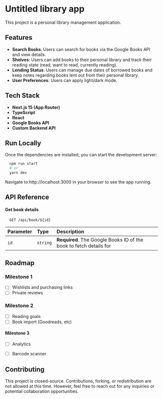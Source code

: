
# Untitled library app

This project is a personal library management application.


## Features

- **Search Books**: Users can search for books via the Google Books API and view details.
- **Shelves**: Users can add books to their personal library and track their reading state (read, want to read, currently reading).
- **Lending Status**: Users can manage due dates of borrowed books and keep notes regarding books lent out from their personal library.
- **User Preferences**: Users can apply light/dark mode.


## Tech Stack

- **Next.js 15 (App Router)**
- **TypeScript**
- **React**
- **Google Books API**
- **Custom Backend API**
## Run Locally

Once the dependencies are installed, you can start the development server:

```bash
  npm run start
  # or
  yarn dev
```

Navigate to http://localhost:3000 in your browser to see the app running.


## API Reference

#### Get book details

```http
  GET /api/book/${id}
```

| Parameter | Type     | Description                |
| :-------- | :------- | :------------------------- |
| `id` | `string` | **Required**. The Google Books ID of the book to fetch details for |


## Roadmap

### Milestone 1
- [ ] Wishlists and purchasing links
- [ ] Private reviews

### Milestone 2
- [ ] Reading goals
- [ ] Book import (Goodreads, etc)

#### Milestone 3
- [ ] Analytics
- [ ] Barcode scanner


## Contributing

This project is closed-source. Contributions, forking, or redistribution are not allowed at this time. However, feel free to reach out for any inquiries or potential collaboration opportunities.